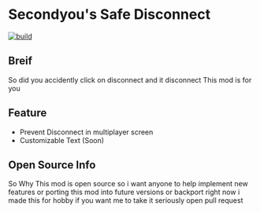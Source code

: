 # Secondyou's Safe Disconnect
[![build](https://github.com/Secondyou/safedisconnect/actions/workflows/testbuild.yml/badge.svg)](https://github.com/Secondyou/safedisconnect/actions/workflows/testbuild.yml)
## Breif
So did you accidently click on disconnect and it disconnect
This mod is for you
## Feature
- Prevent Disconnect in multiplayer screen
- Customizable Text (Soon)
## Open Source Info
So Why This mod is open source so i want anyone to help implement new features
or porting this mod into future versions or backport right now i made this
for hobby if you want me to take it seriously open pull request
